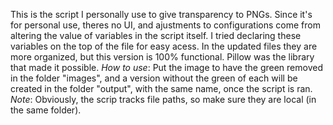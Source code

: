This is the script I personally use to give transparency to PNGs.
Since it's for personal use, theres no UI, and ajustments to configurations come from altering the value of variables in the script itself. I tried declaring these variables on the top of the file for easy acess.
In the updated files they are more organized, but this version is 100% functional. Pillow was the library that made it possible.
*How to use*: Put the image to have the green removed in the folder "images", and a version without the green of each will be created in the folder "output", with the same name, once the script is ran.
*Note*: Obviously, the scrip tracks file paths, so make sure they are local (in the same folder).

